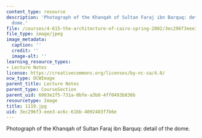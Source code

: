```yaml
---
content_type: resource
description: 'Photograph of the Khanqah of Sultan Faraj ibn Barquq: detail of the
  dome.'
file: /courses/4-615-the-architecture-of-cairo-spring-2002/3ec296f3eee3ac6c61bb4092483f7b6e_1119.jpg
file_type: image/jpeg
image_metadata:
  caption: ''
  credit: ''
  image-alt: ''
learning_resource_types:
- Lecture Notes
license: https://creativecommons.org/licenses/by-nc-sa/4.0/
ocw_type: OCWImage
parent_title: Lecture Notes
parent_type: CourseSection
parent_uid: 6903e2f5-731a-0bfe-a3b8-4ff0493b836b
resourcetype: Image
title: 1119.jpg
uid: 3ec296f3-eee3-ac6c-61bb-4092483f7b6e
---
```

Photograph of the Khanqah of Sultan Faraj ibn Barquq: detail of the dome.
